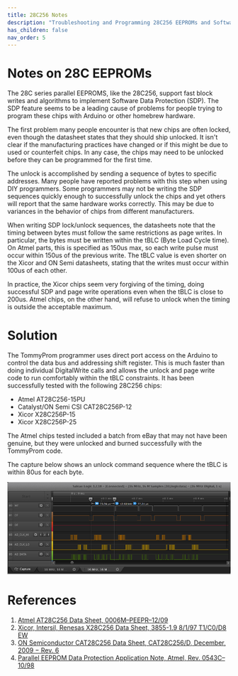 ```yaml
---
title: 28C256 Notes
description: "Troubleshooting and Programming 28C256 EEPROMs and Software Data Protection"
has_children: false
nav_order: 5
---
```


# Notes on 28C EEPROMs

The 28C series parallel EEPROMS, like the 28C256, support fast block writes and algorithms
to implement Software Data Protection (SDP).  The SDP feature seems to be a leading cause
of problems for people trying to program these chips with Arduino or other homebrew
hardware.  

The first problem many people encounter is that new chips are often locked, even though
the datasheet states that they should ship unlocked.  It isn't clear if the manufacturing
practices have changed or if this might be due to used or counterfeit chips.  In any case,
the chips may need to be unlocked before they can be programmed for the first time.

The unlock is accomplished by sending a sequence of bytes to specific addresses.  Many
people have reported problems with this step when using DIY programmers. Some programmers
may not be writing the SDP sequences quickly enough to successfully unlock the chips and
yet others will report that the same hardware works correctly.  This may be due to
variances in the behavior of chips from different manufacturers.

When writing SDP lock/unlock sequences, the datasheets note that the timing between bytes
must follow the same restrictions as page writes.  In particular, the bytes must be
written within the tBLC (Byte Load Cycle time).  On Atmel parts, this is specified as
150us max, so each write pulse must occur within 150us of the previous write.  The tBLC
value is even shorter on the Xicor and ON Semi datasheets, stating that the writes must
occur within 100us of each other.

In practice, the Xicor chips seem very forgiving of the timing, doing successful SDP and
page write operations even when the tBLC is close to 200us.  Atmel chips, on the other
hand, will refuse to unlock when the timing is outside the acceptable maximum.

# Solution

The TommyProm programmer uses direct port access on the Arduino to control the data bus
and addressing shift register.  This is much faster than doing individual DigitalWrite
calls and allows the unlock and page write code to run comfortably within the tBLC
constraints.  It has been successfully tested with the following 28C256 chips:

* Atmel AT28C256-15PU
* Catalyst/ON Semi CSI CAT28C256P-12
* Xicor X28C256P-15
* Xicor X28C256P-25

The Atmel chips tested included a batch from eBay that may not have been genuine, but they
were unlocked and burned successfully with the TommyProm code.

The capture below shows an unlock command sequence where the tBLC is within 80us for each
byte.

![Unlock Timing](images/Unlock-Timing.png)

# References

1. [Atmel AT28C256 Data Sheet, 0006M–PEEPR–12/09](http://ww1.microchip.com/downloads/en/DeviceDoc/doc0006.pdf)
1. [Xicor, Intersil, Renesas X28C256 Data Sheet, 3855-1.9 8/1/97 T1/C0/D8 EW](https://www.renesas.com/us/en/www/doc/datasheet/x28hc256.pdf)
1. [ON Semiconductor CAT28C256 Data Sheet, CAT28C256/D, December, 2009 − Rev. 6](https://www.onsemi.com/pub/Collateral/CAT28C256-D.PDF)
1. [Parallel EEPROM Data Protection Application Note, Atmel, Rev. 0543C–10/98](http://ww1.microchip.com/downloads/en/AppNotes/DOC0543.PDF)
